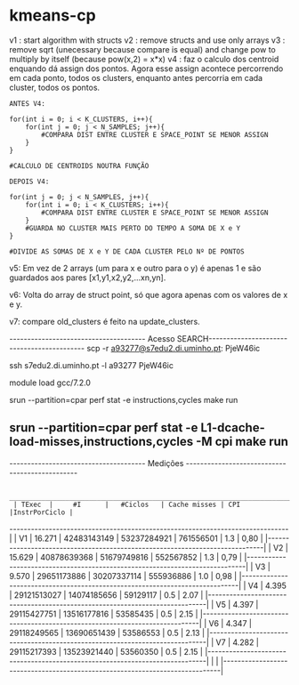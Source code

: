 # kmeans-cp
 
v1 : start algorithm with structs
v2 : remove structs and use only arrays
v3 : remove sqrt (unecessary because compare is equal) and change pow to multiply by itself (because pow(x,2) = x*x)
v4 : faz o calculo dos centroid enquando dá assign dos pontos. Agora esse assign acontece percorrendo em cada ponto, todos os clusters, enquanto antes percorria em cada cluster, todos os pontos.


    ANTES V4:

    for(int i = 0; i < K_CLUSTERS, i++){
        for(int j = 0; j < N_SAMPLES; j++){
            #COMPARA DIST ENTRE CLUSTER E SPACE_POINT SE MENOR ASSIGN
        }
    }

    #CALCULO DE CENTROIDS NOUTRA FUNÇÃO

    DEPOIS V4:

    for(int j = 0; j < N_SAMPLES, j++){
        for(int i = 0; i < K_CLUSTERS; i++){
            #COMPARA DIST ENTRE CLUSTER E SPACE_POINT SE MENOR ASSIGN
        }
        #GUARDA NO CLUSTER MAIS PERTO DO TEMPO A SOMA DE X e Y
    }

    #DIVIDE AS SOMAS DE X e Y DE CADA CLUSTER PELO Nº DE PONTOS

v5: Em vez de 2 arrays (um para x e outro para o y) é apenas 1 e são guardados aos pares [x1,y1,x2,y2,...xn,yn].

v6: Volta do array de struct point, só que agora apenas com os valores de x e y.

v7: compare old_clusters é feito na update_clusters.

-------------------------------------- Acesso SEARCH-------------------------------------------
scp -r <source> a93277@s7edu2.di.uminho.pt:
PjeW46ic

ssh s7edu2.di.uminho.pt -l a93277
PjeW46ic

module load gcc/7.2.0

srun --partition=cpar perf stat -e instructions,cycles make run

srun --partition=cpar perf stat -e L1-dcache-load-misses,instructions,cycles  -M cpi  make run
-----------------------------------------------------------------------------------------------

-------------------------------------- Medições -----------------------------------------------

     _________________________________________________________________________
     | TExec  |     #I      |   #Ciclos   | Cache misses | CPI |InstrPorCiclo |
------------------------------------------------------------------------------|
| V1 | 16.271 | 42483143149 | 53237284921 |  761556501   | 1.3 |    0,80      |
|-----------------------------------------------------------------------------|
| V2 | 15.629 | 40878639368 | 51679749816 |  552567852   | 1.3 |    0,79      |
|-----------------------------------------------------------------------------|
| V3 |  9.570 | 29651173886 | 30207337114 |  555936886   | 1.0 |    0,98      |
|-----------------------------------------------------------------------------|
| V4 |  4.395 | 29121513027 | 14074185656 |   59129117   | 0.5 |    2.07      |
|-----------------------------------------------------------------------------|
| V5 |  4.397 | 29115427751 | 13516177816 |   53585435   | 0.5 |    2.15      |
|-----------------------------------------------------------------------------|
| V6 |  4.347 | 29118249565 | 13690651439 |   53586553   | 0.5 |    2.13      |
|-----------------------------------------------------------------------------|
| V7 |  4.282 | 29115217393 | 13523921440 |   53560350   | 0.5 |    2.15      |
|-----------------------------------------------------------------------------|
|                                                                             |
|-----------------------------------------------------------------------------|